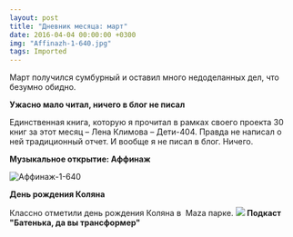 ```yaml
---
layout: post
title: "Дневник месяца: март"
date: 2016-04-04 00:00:00 +0300
img: "Affinazh-1-640.jpg"
tags: Imported
---
```


Март получился сумбурный и оставил много недоделанных дел, что безумно обидно.

**Ужасно мало читал, ничего в блог не писал**

Единственная книга, которую я прочитал в рамках своего проекта 30 книг за этот месяц – Лена Климова – Дети-404\. Правда не написал о ней традиционный отчет. И вообще я не писал в блог. Ничего.

**Музыкальное открытие: Аффинаж**

![Аффинаж-1-640](/blog/assets/img/Affinazh-1-640.jpg)

**День рождения Коляна**

Классно отметили день рождения Коляна в  Maza парке.
![](/blog/assets/img/11349418_983945034992382_318837333_n.jpg?ig_cache_key=MTIwMDE3NjgwNTMxMDExMDA3Ng%3D%3D.2)
**Подкаст "Батенька, да вы трансформер"**